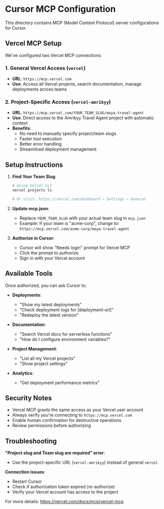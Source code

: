 # Cursor MCP Configuration

This directory contains MCP (Model Context Protocol) server configurations for Cursor.

## Vercel MCP Setup

We've configured two Vercel MCP connections:

### 1. General Vercel Access (`vercel`)
- **URL**: `https://mcp.vercel.com`
- **Use**: Access all Vercel projects, search documentation, manage deployments across teams

### 2. Project-Specific Access (`vercel-amrikyy`)
- **URL**: `https://mcp.vercel.com/YOUR_TEAM_SLUG/maya-travel-agent`
- **Use**: Direct access to the Amrikyy Travel Agent project with automatic context
- **Benefits**:
  - No need to manually specify project/team slugs
  - Faster tool execution
  - Better error handling
  - Streamlined deployment management

## Setup Instructions

1. **Find Your Team Slug**:
   ```bash
   # Using Vercel CLI
   vercel projects ls
   
   # Or visit: https://vercel.com/dashboard → Settings → General
   ```

2. **Update mcp.json**:
   - Replace `YOUR_TEAM_SLUG` with your actual team slug in `mcp.json`
   - Example: If your team is "acme-corp", change to:
     `https://mcp.vercel.com/acme-corp/maya-travel-agent`

3. **Authorize in Cursor**:
   - Cursor will show "Needs login" prompt for Vercel MCP
   - Click the prompt to authorize
   - Sign in with your Vercel account

## Available Tools

Once authorized, you can ask Cursor to:

- **Deployments**: 
  - "Show my latest deployments"
  - "Check deployment logs for [deployment-url]"
  - "Redeploy the latest version"

- **Documentation**: 
  - "Search Vercel docs for serverless functions"
  - "How do I configure environment variables?"

- **Project Management**:
  - "List all my Vercel projects"
  - "Show project settings"

- **Analytics**:
  - "Get deployment performance metrics"

## Security Notes

- Vercel MCP grants the same access as your Vercel user account
- Always verify you're connecting to `https://mcp.vercel.com`
- Enable human confirmation for destructive operations
- Review permissions before authorizing

## Troubleshooting

**"Project slug and Team slug are required" error**:
- Use the project-specific URL (`vercel-amrikyy`) instead of general `vercel`

**Connection issues**:
- Restart Cursor
- Check if authorization token expired (re-authorize)
- Verify your Vercel account has access to the project

For more details: https://vercel.com/docs/mcp/vercel-mcp
